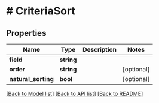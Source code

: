 # # CriteriaSort

## Properties

Name | Type | Description | Notes
------------ | ------------- | ------------- | -------------
**field** | **string** |  |
**order** | **string** |  | [optional]
**natural_sorting** | **bool** |  | [optional]

[[Back to Model list]](../../README.md#models) [[Back to API list]](../../README.md#endpoints) [[Back to README]](../../README.md)
